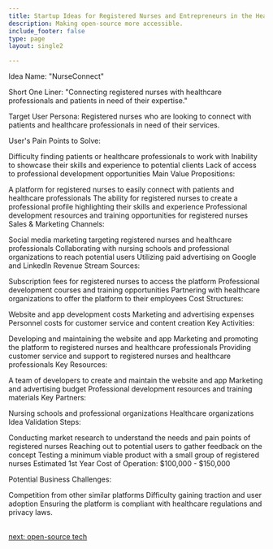 ```yaml
---
title: Startup Ideas for Registered Nurses and Entrepreneurs in the Healthcare  Industry
description: Making open-source more accessible.
include_footer: false
type: page
layout: single2

---
```


<p>
Idea Name: "NurseConnect"

Short One Liner: "Connecting registered nurses with healthcare professionals and patients in need of their expertise."

Target User Persona: Registered nurses who are looking to connect with patients and healthcare professionals in need of their services.

User's Pain Points to Solve:

Difficulty finding patients or healthcare professionals to work with
Inability to showcase their skills and experience to potential clients
Lack of access to professional development opportunities
Main Value Propositions:

A platform for registered nurses to easily connect with patients and healthcare professionals
The ability for registered nurses to create a professional profile highlighting their skills and experience
Professional development resources and training opportunities for registered nurses
Sales & Marketing Channels:

Social media marketing targeting registered nurses and healthcare professionals
Collaborating with nursing schools and professional organizations to reach potential users
Utilizing paid advertising on Google and LinkedIn
Revenue Stream Sources:

Subscription fees for registered nurses to access the platform
Professional development courses and training opportunities
Partnering with healthcare organizations to offer the platform to their employees
Cost Structures:

Website and app development costs
Marketing and advertising expenses
Personnel costs for customer service and content creation
Key Activities:

Developing and maintaining the website and app
Marketing and promoting the platform to registered nurses and healthcare professionals
Providing customer service and support to registered nurses and healthcare professionals
Key Resources:

A team of developers to create and maintain the website and app
Marketing and advertising budget
Professional development resources and training materials
Key Partners:

Nursing schools and professional organizations
Healthcare organizations
Idea Validation Steps:

Conducting market research to understand the needs and pain points of registered nurses
Reaching out to potential users to gather feedback on the concept
Testing a minimum viable product with a small group of registered nurses
Estimated 1st Year Cost of Operation: $100,000 - $150,000

Potential Business Challenges:

Competition from other similar platforms
Difficulty gaining traction and user adoption
Ensuring the platform is compliant with healthcare regulations and privacy laws.

<br>
<a href="https://workdojos.com/registerednurse/tech">next: open-source tech</a>
</p>